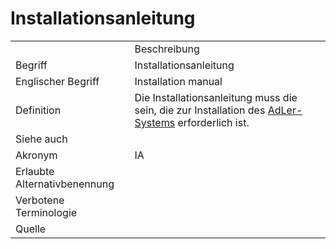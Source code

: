 # Installationsanleitung

<link-summary rel="summary"/>
<card-summary rel="summary"/>
<web-summary rel="summary"/>


<table>
    <tr>
        <td></td>
        <td>Beschreibung</td>
    </tr>
    <tr>
        <td>Begriff</td>
        <td>Installationsanleitung</td>
    </tr>
    <tr>
        <td>Englischer Begriff</td>
        <td>Installation manual</td>
    </tr>
    <tr>
        <td>Definition</td>
        <td id="summary">
            Die Installationsanleitung muss die <a href="Dokumentation-GE.md"></a> sein, 
            die zur Installation des <a href="AdLer-System-GE.md">AdLer-Systems</a> 
            erforderlich ist.</td>
    </tr>  
    <tr>
        <td>Siehe auch</td>
        <td></td>
    </tr>
    <tr>
        <td>Akronym</td>
        <td>IA</td>
    </tr>
   <tr>
        <td>Erlaubte Alternativbenennung</td>
        <td></td>
    </tr>
   <tr>
        <td>Verbotene Terminologie</td>
        <td></td>
    </tr>
   <tr>
        <td>Quelle</td>
        <td></td>
    </tr>
</table>
